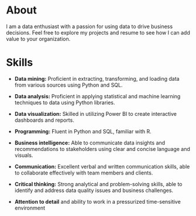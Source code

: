 # About

I am a data enthusiast with a passion for using data to drive business decisions. Feel free to explore my projects and resume to see how I can add value to your organization.

# Skills

* **Data mining:** Proficient in extracting, transforming, and loading data from various 
sources using Python and SQL.

* **Data analysis:** Proficient in applying statistical and machine learning techniques to 
data using Python libraries.
* **Data visualization:** Skilled in utilizing Power BI to create interactive dashboards and 
reports.
* **Programming:** Fluent in Python and SQL, familiar with R.
* **Business intelligence:** Able to communicate data insights and recommendations to 
stakeholders using clear and concise language and visuals.
* **Communication:** Excellent verbal and written communication skills, able to 
collaborate effectively with team members and clients.
* **Critical thinking:** Strong analytical and problem-solving skills, able to identify and 
address data quality issues and business challenges.
* **Attention to detail** and ability to work in a pressurized time-sensitive environment
